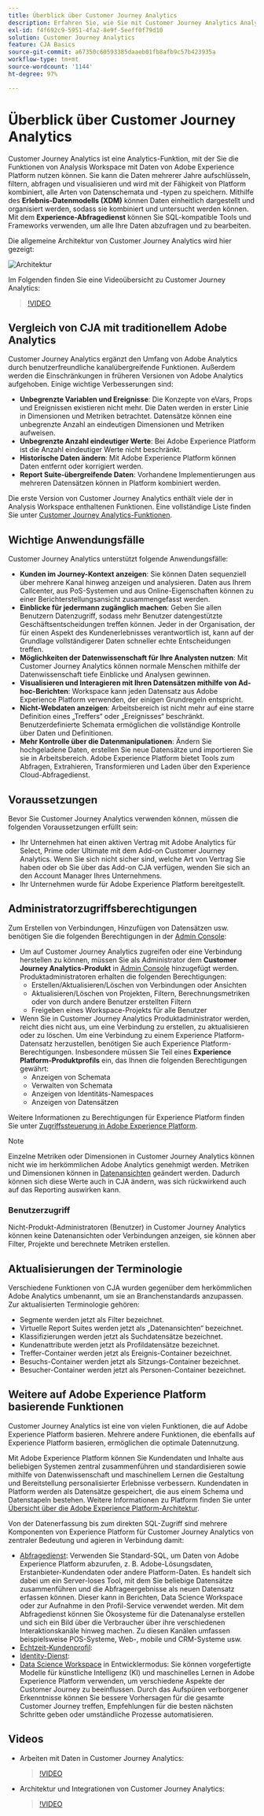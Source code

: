 ```yaml
---
title: Überblick über Customer Journey Analytics
description: Erfahren Sie, wie Sie mit Customer Journey Analytics Analysis Workspace mit Daten aus Experience Platform verwenden können.
exl-id: f4f692c9-5951-4fa2-8e9f-5eeff0f79d10
solution: Customer Journey Analytics
feature: CJA Basics
source-git-commit: a67350c60593385daaeb01fb8afb9c57b423935a
workflow-type: tm+mt
source-wordcount: '1144'
ht-degree: 97%

---
```


# Überblick über Customer Journey Analytics

Customer Journey Analytics ist eine Analytics-Funktion, mit der Sie die Funktionen von Analysis Workspace mit Daten von Adobe Experience Platform nutzen können. Sie kann die Daten mehrerer Jahre aufschlüsseln, filtern, abfragen und visualisieren und wird mit der Fähigkeit von Platform kombiniert, alle Arten von Datenschemata und -typen zu speichern. Mithilfe des **Erlebnis-Datenmodells (XDM)** können Daten einheitlich dargestellt und organisiert werden, sodass sie kombiniert und untersucht werden können. Mit dem **Experience-Abfragedienst** können Sie SQL-kompatible Tools und Frameworks verwenden, um alle Ihre Daten abzufragen und zu bearbeiten.

Die allgemeine Architektur von Customer Journey Analytics wird hier gezeigt:

![Architektur](assets/cja-architecture.png)

Im Folgenden finden Sie eine Videoübersicht zu Customer Journey Analytics:

>[!VIDEO](https://video.tv.adobe.com/v/30090/?quality=12)

## Vergleich von CJA mit traditionellem Adobe Analytics

Customer Journey Analytics ergänzt den Umfang von Adobe Analytics durch benutzerfreundliche kanalübergreifende Funktionen. Außerdem werden die Einschränkungen in früheren Versionen von Adobe Analytics aufgehoben. Einige wichtige Verbesserungen sind:

* **Unbegrenzte Variablen und Ereignisse**: Die Konzepte von eVars, Props und Ereignissen existieren nicht mehr. Die Daten werden in erster Linie in Dimensionen und Metriken betrachtet. Datensätze können eine unbegrenzte Anzahl an eindeutigen Dimensionen und Metriken aufweisen.
* **Unbegrenzte Anzahl eindeutiger Werte**: Bei Adobe Experience Platform ist die Anzahl eindeutiger Werte nicht beschränkt.
* **Historische Daten ändern**: Mit Adobe Experience Platform können Daten entfernt oder korrigiert werden.
* **Report Suite-übergreifende Daten**: Vorhandene Implementierungen aus mehreren Datensätzen können in Platform kombiniert werden.

Die erste Version von Customer Journey Analytics enthält viele der in Analysis Workspace enthaltenen Funktionen. Eine vollständige Liste finden Sie unter [Customer Journey Analytics-Funktionen](/help/getting-started/aa-vs-cja/cja-aa.md).

## Wichtige Anwendungsfälle

Customer Journey Analytics unterstützt folgende Anwendungsfälle:

* **Kunden im Journey-Kontext anzeigen**: Sie können Daten sequenziell über mehrere Kanal hinweg anzeigen und analysieren. Daten aus Ihrem Callcenter, aus PoS-Systemen und aus Online-Eigenschaften können zu einer Berichterstellungsansicht zusammengefasst werden.
* **Einblicke für jedermann zugänglich machen**: Geben Sie allen Benutzern Datenzugriff, sodass mehr Benutzer datengestützte Geschäftsentscheidungen treffen können. Jeder in der Organisation, der für einen Aspekt des Kundenerlebnisses verantwortlich ist, kann auf der Grundlage vollständigerer Daten schneller echte Entscheidungen treffen.
* **Möglichkeiten der Datenwissenschaft für Ihre Analysten nutzen**: Mit Customer Journey Analytics können normale Menschen mithilfe der Datenwissenschaft tiefe Einblicke und Analysen gewinnen.
* **Visualisieren und Interagieren mit Ihren Datensätzen mithilfe von Ad-hoc-Berichten**: Workspace kann jeden Datensatz aus Adobe Experience Platform verwenden, der einigen Grundregeln entspricht.
* **Nicht-Webdaten anzeigen**: Arbeitsbereich ist nicht mehr auf eine starre Definition eines „Treffers“ oder „Ereignisses“ beschränkt. Benutzerdefinierte Schemata ermöglichen die vollständige Kontrolle über Daten und Definitionen.
* **Mehr Kontrolle über die Datenmanipulationen**: Ändern Sie hochgeladene Daten, erstellen Sie neue Datensätze und importieren Sie sie in Arbeitsbereich. Adobe Experience Platform bietet Tools zum Abfragen, Extrahieren, Transformieren und Laden über den Experience Cloud-Abfragedienst.

## Voraussetzungen

Bevor Sie Customer Journey Analytics verwenden können, müssen die folgenden Voraussetzungen erfüllt sein:

* Ihr Unternehmen hat einen aktiven Vertrag mit Adobe Analytics für Select, Prime oder Ultimate mit dem Add-on Customer Journey Analytics. Wenn Sie sich nicht sicher sind, welche Art von Vertrag Sie haben oder ob Sie über das Add-on CJA verfügen, wenden Sie sich an den Account Manager Ihres Unternehmens.
* Ihr Unternehmen wurde für Adobe Experience Platform bereitgestellt.

## Administratorzugriffsberechtigungen

Zum Erstellen von Verbindungen, Hinzufügen von Datensätzen usw. benötigen Sie die folgenden Berechtigungen in der [Admin Console](https://adminconsole.adobe.com/enterprise/):

* Um auf Customer Journey Analytics zugreifen oder eine Verbindung herstellen zu können, müssen Sie als Administrator dem **Customer Journey Analytics-Produkt** in [Admin Console](https://adminconsole.adobe.com/enterprise/) hinzugefügt werden. Produktadministratoren erhalten die folgenden Berechtigungen:
   * Erstellen/Aktualisieren/Löschen von Verbindungen oder Ansichten
   * Aktualisieren/Löschen von Projekten, Filtern, Berechnungsmetriken oder von durch andere Benutzer erstellten Filtern
   * Freigeben eines Workspace-Projekts für alle Benutzer
* Wenn Sie in Customer Journey Analytics Produktadministrator werden, reicht dies nicht aus, um eine Verbindung zu erstellen, zu aktualisieren oder zu löschen. Um eine Verbindung zu einem Experience Platform-Datensatz herzustellen, benötigen Sie auch Experience Platform-Berechtigungen. Insbesondere müssen Sie Teil eines **Experience Platform-Produktprofils** ein, das Ihnen die folgenden Berechtigungen gewährt:
   * Anzeigen von Schemata
   * Verwalten von Schemata
   * Anzeigen von Identitäts-Namespaces
   * Anzeigen von Datensätzen

Weitere Informationen zu Berechtigungen für Experience Platform finden Sie unter [Zugriffssteuerung in Adobe Experience Platform](https://experienceleague.adobe.com/docs/experience-platform/access-control/home.html?lang=de).

>[!NOTE]
>
>Einzelne Metriken oder Dimensionen in Customer Journey Analytics können nicht wie im herkömmlichen Adobe Analytics genehmigt werden. Metriken und Dimensionen können in [Datenansichten](/help/data-views/data-views.md) geändert werden. Dadurch können sich diese Werte auch in CJA ändern, was sich rückwirkend auch auf das Reporting auswirken kann.

### Benutzerzugriff

Nicht-Produkt-Administratoren (Benutzer) in Customer Journey Analytics können keine Datenansichten oder Verbindungen anzeigen, sie können aber Filter, Projekte und berechnete Metriken erstellen.

## Aktualisierungen der Terminologie

Verschiedene Funktionen von CJA wurden gegenüber dem herkömmlichen Adobe Analytics umbenannt, um sie an Branchenstandards anzupassen. Zur aktualisierten Terminologie gehören:

* Segmente werden jetzt als Filter bezeichnet.
* Virtuelle Report Suites werden jetzt als „Datenansichten“ bezeichnet.
* Klassifizierungen werden jetzt als Suchdatensätze bezeichnet.
* Kundenattribute werden jetzt als Profildatensätze bezeichnet.
* Treffer-Container werden jetzt als Ereignis-Container bezeichnet.
* Besuchs-Container werden jetzt als Sitzungs-Container bezeichnet.
* Besucher-Container werden jetzt als Personen-Container bezeichnet.

## Weitere auf Adobe Experience Platform basierende Funktionen

Customer Journey Analytics ist eine von vielen Funktionen, die auf Adobe Experience Platform basieren. Mehrere andere Funktionen, die ebenfalls auf Experience Platform basieren, ermöglichen die optimale Datennutzung.

Mit Adobe Experience Platform können Sie Kundendaten und Inhalte aus beliebigen Systemen zentral zusammenführen und standardisieren sowie mithilfe von Datenwissenschaft und maschinellem Lernen die Gestaltung und Bereitstellung personalisierter Erlebnisse verbessern. Kundendaten in Platform werden als Datensätze gespeichert, die aus einem Schema und Datenstapeln bestehen. Weitere Informationen zu Platform finden Sie unter [Übersicht über die Adobe Experience Platform-Architektur](https://experienceleague.adobe.com/docs/platform-learn/tutorials/intro-to-platform/basic-architecture.html?lang=de).

Von der Datenerfassung bis zum direkten SQL-Zugriff sind mehrere Komponenten von Experience Platform für Customer Journey Analytics von zentraler Bedeutung und agieren in Verbindung damit:

* [Abfragedienst](https://experienceleague.adobe.com/docs/experience-platform/query/home.html?lang=de): Verwenden Sie Standard-SQL, um Daten von Adobe Experience Platform abzurufen, z. B. Adobe-Lösungsdaten, Erstanbieter-Kundendaten oder andere Platform-Daten. Es handelt sich dabei um ein Server-loses Tool, mit dem Sie beliebige Datensätze zusammenführen und die Abfrageergebnisse als neuen Datensatz erfassen können. Dieser kann in Berichten, Data Science Workspace oder zur Aufnahme in den Profil-Service verwendet werden. Mit dem Abfragedienst können Sie Ökosysteme für die Datenanalyse erstellen und sich ein Bild über die Verbraucher über ihre verschiedenen Interaktionskanäle hinweg machen. Zu diesen Kanälen umfassen beispielsweise POS-Systeme, Web-, mobile und CRM-Systeme usw.
* [Echtzeit-Kundenprofil](https://experienceleague.adobe.com/docs/experience-platform/profile/home.html?lang=de):
* [Identity-Dienst](https://experienceleague.adobe.com/docs/experience-platform/identity/home.html?lang=de):
* [Data Science Workspace](https://experienceleague.adobe.com/docs/experience-platform/data-science-workspace/home.html?lang=de) in Entwicklermodus: Sie können vorgefertigte Modelle für künstliche Intelligenz (KI) und maschinelles Lernen in Adobe Experience Platform verwenden, um verschiedene Aspekte der Customer Journey zu beeinflussen. Durch das Aufspüren verborgener Erkenntnisse können Sie bessere Vorhersagen für die gesamte Customer Journey treffen, Empfehlungen für die besten nächsten Schritte geben oder umständliche Prozesse automatisieren.

## Videos

* Arbeiten mit Daten in Customer Journey Analytics:

   >[!VIDEO](https://video.tv.adobe.com/v/32112/?quality=12)

* Architektur und Integrationen von Customer Journey Analytics:

   >[!VIDEO](https://video.tv.adobe.com/v/32483/?quality=12)

